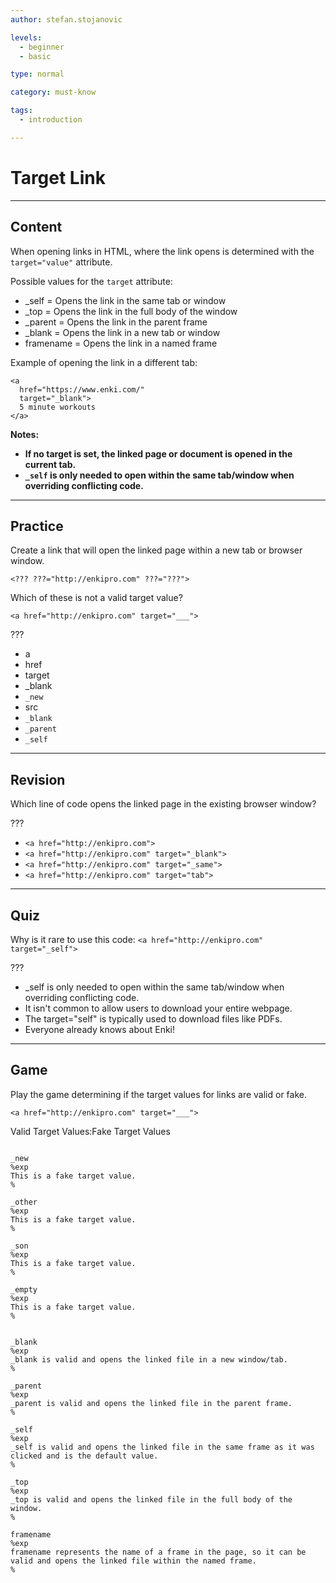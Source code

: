 ```yaml
---
author: stefan.stojanovic

levels:
  - beginner
  - basic

type: normal

category: must-know

tags:
  - introduction

---
```

# Target Link
---
## Content

When opening links in HTML, where the link opens is determined with the `target="value"` attribute.

Possible values for the `target` attribute:
 - _self     = Opens the link in the same tab or window
 - _top      = Opens the link in the full body of the window
 - _parent   = Opens the link in the parent frame
 - _blank    = Opens the link in a new tab or window
 - framename = Opens the link in a named frame

Example of opening the link in a different tab:
```
<a 
  href="https://www.enki.com/" 
  target="_blank"> 
  5 minute workouts 
</a> 
```

**Notes:**
  - **If no target is set, the linked page or document is opened in the current tab.**
  - **`_self` is only needed to open within the same tab/window when overriding conflicting code.**

---
## Practice

Create a link that will open the linked page within a new tab or browser window.

`<??? ???="http://enkipro.com" ???="???">`

Which of these is not a valid target value?

`<a href="http://enkipro.com" target="___">`

???

* a
* href
* target
* _blank
* `_new`
* src
* `_blank`
* `_parent`
* `_self`

---
## Revision

Which line of code opens the linked page in the existing browser window?

???

* `<a href="http://enkipro.com">`
* `<a href="http://enkipro.com" target="_blank">`
* `<a href="http://enkipro.com" target="_same">`
* `<a href="http://enkipro.com" target="tab">`

---
## Quiz

Why is it rare to use this code: 
`<a href="http://enkipro.com" target="_self">`

???
   
* _self is only needed to open within the same tab/window when overriding conflicting code. 
* It isn't common to allow users to download your entire webpage.
* The target="self" is typically used to download files like PDFs.
* Everyone already knows about Enki!

--- 
## Game

Play the game determining if the target values for links are valid or fake.

`<a href="http://enkipro.com" target="___">`

Valid Target Values:Fake Target Values 

```false

_new
%exp
This is a fake target value.
%

_other
%exp
This is a fake target value.
%

_son
%exp
This is a fake target value.
%

_empty
%exp
This is a fake target value.
%
```

```true

_blank
%exp
_blank is valid and opens the linked file in a new window/tab.
%

_parent
%exp
_parent is valid and opens the linked file in the parent frame.
%

_self
%exp
_self is valid and opens the linked file in the same frame as it was clicked and is the default value.
%

_top
%exp
_top is valid and opens the linked file in the full body of the window.
%

framename
%exp
framename represents the name of a frame in the page, so it can be valid and opens the linked file within the named frame.
%

```


